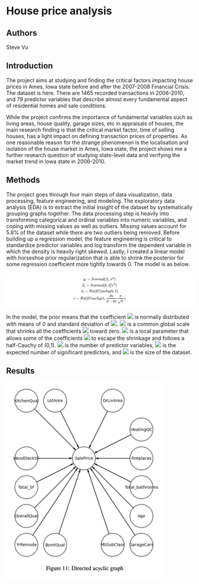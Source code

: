 # House price analysis

## Authors

Steve Vu

## Introduction

The project aims at studying and finding the critical factors impacting house prices in Ames, Iowa state before and after the 2007-2008 Financial Crisis. The dataset is here. There are 1465 recorded transactions in 2006-2010, and 79 predictor variables that describe almost every fundamental aspect of residential homes and sale conditions.

While the project confirms the importance of fundamental variables such as living areas, house quality, garage sizes, etc in appraisals of houses, the main research finding is that the critical market factor, time of selling houses, has a light impact on defining transaction prices of properties. As one reasonable reason for the strange phenomenon is the localisation and isolation of the house market in Ames, Iowa state, the project shows me a further research question of studying state-level data and verifying the market trend in Iowa state in 2006-2010.

## Methods

The project goes through four main steps of data visualization, data processing, feature engineering, and modeling. The exploratory data analysis (EDA) is to extract the initial insight of the dataset by systematically grouping graphs together. The data processing step is heavily into transforming categorical and ordinal variables into numeric variables, and coping with missing values as well as outliers. Missing values account for 5.8% of the dataset while there are two outliers being removed.
Before building up a regression model, the feature engineering is critical to standardize predictor variables and log transform the dependent variable in which the density is heavily right skewed. Lastly, I created a linear model with horseshoe prior regularization that is able to shrink the posterior for some regression coefficient more tightly towards 0. The model is as below.

![](https://github.com/SteveVu2212/House-Prices-Analysis/blob/main/Analysis_files/pictures/model.png)

In the model, the prior means that the coefficient <img src="https://render.githubusercontent.com/render/math?math=$\beta_{i}$"> is normally distributed with means of 0 and standard deviation of <img src="https://render.githubusercontent.com/render/math?math=$\tau\lambda_{i}$">. <img src="https://render.githubusercontent.com/render/math?math=$\tau$"> is a common global scale that shrinks all the coefficients <img src="https://render.githubusercontent.com/render/math?math=$\beta_{i}$"> toward zero. <img src="https://render.githubusercontent.com/render/math?math=$\lambda_{i}$"> is a local parameter that allows some of the coefficients <img src="https://render.githubusercontent.com/render/math?math=$\beta_{i}$"> to escape the shrinkage and follows a half-Cauchy of (0,1). <img src="https://render.githubusercontent.com/render/math?math=$p$"> is the number of predictor variables, <img src="https://render.githubusercontent.com/render/math?math=$p_{0}$"> is the expected number of significant predictors, and <img src="https://render.githubusercontent.com/render/math?math=$n$"> is the size of the dataset.

## Results

![](https://github.com/SteveVu2212/House-Prices-Analysis/blob/main/Analysis_files/pictures/DAG.png)
